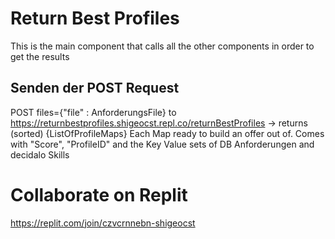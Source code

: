 # Return Best Profiles

This is the main component that calls all the other components in order to get the results

## Senden der POST Request

POST files={"file" : AnforderungsFile} to https://returnbestprofiles.shigeocst.repl.co/returnBestProfiles -> returns (sorted) {ListOfProfileMaps}
Each Map ready to build an offer out of. Comes with "Score", "ProfileID" and the Key Value sets of DB Anforderungen and decidalo Skills

# Collaborate on Replit

https://replit.com/join/czvcrnnebn-shigeocst
